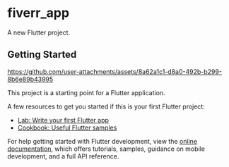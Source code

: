 # fiverr_app

A new Flutter project.

## Getting Started
https://github.com/user-attachments/assets/8a62a1c1-d8a0-492b-b299-8b6e89b43995



This project is a starting point for a Flutter application.

A few resources to get you started if this is your first Flutter project:

- [Lab: Write your first Flutter app](https://docs.flutter.dev/get-started/codelab)
- [Cookbook: Useful Flutter samples](https://docs.flutter.dev/cookbook)

For help getting started with Flutter development, view the
[online documentation](https://docs.flutter.dev/), which offers tutorials,
samples, guidance on mobile development, and a full API reference.
